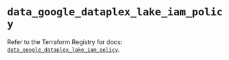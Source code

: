 # `data_google_dataplex_lake_iam_policy`

Refer to the Terraform Registry for docs: [`data_google_dataplex_lake_iam_policy`](https://registry.terraform.io/providers/hashicorp/google-beta/5.39.0/docs/data-sources/google_dataplex_lake_iam_policy).
